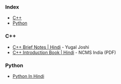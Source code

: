 ### Index

* [C++](#cpp)
* [Python](python)


### <a id="cpp"></a>C++

* [C++ Brief Notes \| Hindi](https://ehindistudy.com/2020/12/01/cpp-notes-in-hindi/) - Yugal Joshi
* [C++ Introduction Book \| Hindi](https://ncsmindia.com/wp-content/uploads/2012/04/c++-hindi.pdf) - NCMS India (PDF)


### Python

* [Python In Hindi](https://drive.google.com/file/d/1J88pKaEftHAgndDk9nITBLByVW0ieITw/view?usp=drivesdk)
